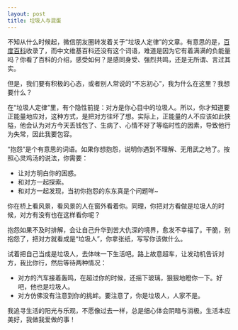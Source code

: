 ```yaml
---
layout: post
title: 垃圾人与混蛋
---
```


不知从什么时候起，微信朋友圈转发着关于“垃圾人定律”的文章。有意思的是，[百度百科](http://baike.baidu.com/view/10601017.htm)收录了，而中文维基百科还没有这个词语，难道是因为它有着满满的负能量吗？你看了百科的介绍，感受如何？是感同身受、强烈共鸣，还是无所谓、言过其实。

但是，我们要有积极的心态，或者别人常说的“不忘初心”，我为什么在这里？我想要什么？

在“垃圾人定律”里，有个隐性前提：对方是你心目中的垃圾人。所以，你才知道要正能量地应对，这种方式，是把对方往坏了想。实际上，正能量的人不应该如此狭隘，他会认为对方今天丢钱包了、生病了、心情不好了等临时性的因素，导致他行为失常，因此我要包容。

“抱怨”是个有意思的词语。如果你想抱怨，说明你遇到不理解、无用武之地了。按照心灵鸡汤的说法，你需要：

* 让对方明白你的困惑。
* 和对方一起探索。
* 和对方一起发现，当初你抱怨的东东真是个问题咩~

你在桥上看风景，看风景的人在窗外看着你。同理，你把对方看做是垃圾人的时候，对方有没有也在这样看你呢？

抱怨如果不及时排解，会让自己升华到苦大仇深的境界，愈发不幸福了。干脆，别抱怨了，把对方就看成是“垃圾人”，你拿张纸，写写你该做什么。

试着把自己当成是垃圾人，去体味一下生活吧。路上故意超车，让发动机告诉对方，我比你行，然后等待两种情况：

* 对方的汽车接着轰鸣，在超过你的时候，还摇下玻璃，狠狠地瞪你一下。好吧，他也是垃圾人。
* 对方仿佛没有注意到你的挑衅。要注意了，你是垃圾人，人家不是。

我追寻生活的阳光与乐观，不愿像过去一样，总是细心体会阴暗与消极。生活本应美好，我做我爱做的事！
